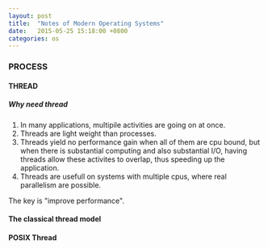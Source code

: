 ```yaml
---
layout: post
title:  "Notes of Modern Operating Systems"
date:   2015-05-25 15:18:00 +0800
categories: os
---
```


### PROCESS

#### THREAD

##### Why need thread

1. In many applications, multipile activities are going on at once.
2. Threads are light weight than processes.
3. Threads yield no performance gain when all of them are cpu bound, but when there is substantial computing and also substantial I/O, having threads allow these activites to overlap, thus speeding up the application.
4. Threads are usefull on systems with multiple cpus, where real parallelism are possible.

The key is "improve performance".

#### The classical thread model

#### POSIX Thread



